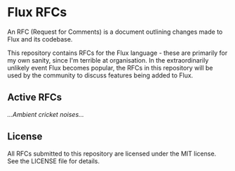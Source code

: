 # Flux RFCs

An RFC (Request for Comments) is a document outlining changes made to Flux and its codebase. 

This repository contains RFCs for the Flux language - these are primarily for my own sanity, since I'm terrible at organisation. In the extraordinarily unlikely event Flux becomes popular, the RFCs in this repository will be used by the community to discuss features being added to Flux.

## Active RFCs

*...Ambient cricket noises...*

## License

All RFCs submitted to this repository are licensed under the MIT license. See the LICENSE file for details.
